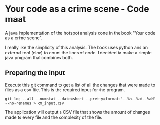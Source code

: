 # Your code as a crime scene - Code maat

A java implementation of the hotspot analysis done in the book "Your code as a crime scene".

I really like the simplicity of this analysis. The book uses python and an external tool (cloc) to count the lines of code. I decided to make a simple java program that combines both.

## Preparing the input

Execute this git command to get a list of all the changes that were made to files as a csv file. This is the required input for the program.

    git log --all --numstat --date=short --pretty=format:'--%h--%ad--%aN' --no-renames > cm_input.csv

The application will output a CSV file that shows the amount of changes made to every file and the complexity of the file.
